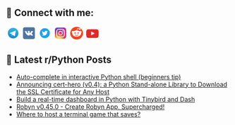 ## 🔎 Connect with me:
[<img src="https://github.com/bullbesh/bullbesh/blob/main/images/Telegram.png" width="32" height="32" />](https://t.me/bullbesh)
[<img src="https://github.com/bullbesh/bullbesh/blob/main/images/VK.png" width="32" height="32" />](https://vk.com/bullbesh)
[<img src="https://github.com/bullbesh/bullbesh/blob/main/images/Twitter.png" width="32" height="32" />](https://twitter.com/bullbesh1)
[<img src="https://github.com/bullbesh/bullbesh/blob/main/images/Instagram.png" width="32" height="32" />](https://www.instagram.com/bullbesh)
[<img src="https://github.com/bullbesh/bullbesh/blob/main/images/Reddit.png" width="32" height="32" />](https://www.reddit.com/user/bullbesh)
[<img src="https://github.com/bullbesh/bullbesh/blob/main/images/YouTube.png" width="32" height="32" />](https://www.youtube.com/channel/UCtfjRs6uzgq5mfm8S06WTcg)

## 📕 Latest r/Python Posts
<!-- BLOG-POST-LIST:START -->
- [Auto-complete in interactive Python shell &lpar;beginners tip&rpar;](https://www.reddit.com/r/Python/comments/17pdcxy/autocomplete_in_interactive_python_shell/)
- [Announcing cert-hero &lpar;v0.4&rpar;: a Python Stand-alone Library to Download the SSL Certificate for Any Host](https://www.reddit.com/r/Python/comments/17pcdcc/announcing_certhero_v04_a_python_standalone/)
- [Build a real-time dashboard in Python with Tinybird and Dash](https://www.reddit.com/r/Python/comments/17paof5/build_a_realtime_dashboard_in_python_with/)
- [Robyn v0.45.0 - Create Robyn App, Supercharged!](https://www.reddit.com/r/Python/comments/17pa1kc/robyn_v0450_create_robyn_app_supercharged/)
- [Where to host a terminal game that saves?](https://www.reddit.com/r/Python/comments/17p932q/where_to_host_a_terminal_game_that_saves/)
<!-- BLOG-POST-LIST:END -->
